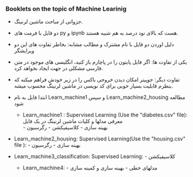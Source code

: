 ### Booklets on the topic of Machine Learinig
- جزواتی از مباحث ماشین لرنینگ.
- دو فایل با فرمت های  py و ipynb هست که بالای نود درصد به هم شبیه هستند. 
- دلیل اوردن دو فایل با نام مشترک و مطالب مشابه:  بخاطر تفاوت های این دو ویرایشگر 
- یکی از تفاوت ها: اگر فایل پایتون را در پاچارم باز کنید، انگلیسی های موجود در متن فارسی مشکلی در جهت ایجاد نخواهد کرد.
- تفاوت دیگر: جوپیتر امکان دیدن خروجی باکس را در زیر خودش فراهم میکنه که بنظرم قابلیت بسیار خوبی برای کد نویسی در ماشین لرنینگ محسوب میشه.


- ابتدا فایل به نام Learn_machine1 و سپس Learn_machine2_housing مطالعه شود 

  - Learn_machine1 :
    Supervised Learning (Use the "diabetes.csv" file):
    معرفی مدلها و کلیات ماشین لرنینگ در یک فایل   
        - بهینه سازی
        - کلاسیفیکشن
        - رگرسیون


- Learn_machine2_housing: 
  Supervised Learning(Use the "housing.csv" file ):
      - بهینه سازی
      - رگرسیون

- Learn_machine3_classification:
  Supervised Learning:
        - کلاسیفیکشن

  - Learn_machine4:
        - مدلهای خطی
        - بهینه سازی و  کمینه سازی

